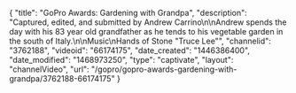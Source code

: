 {
    "title": "GoPro Awards: Gardening with Grandpa",
    "description": "Captured, edited, and submitted by Andrew Carrino\n\nAndrew spends the day with his 83 year old grandfather as he tends to his vegetable garden in the south of Italy.\n\nMusic\nHands of Stone \"Truce Lee\"",
    "channelid": "3762188",
    "videoid": "66174175",
    "date_created": "1446386400",
    "date_modified": "1468973250",
    "type": "captivate",
    "layout": "channelVideo",
    "url": "\/gopro\/gopro-awards-gardening-with-grandpa\/3762188-66174175"
}